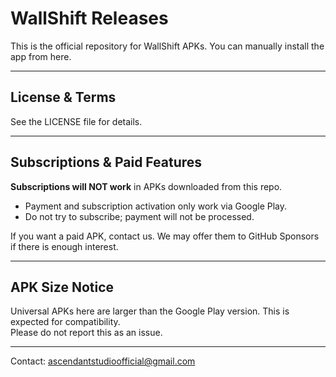 # WallShift Releases

This is the official repository for WallShift APKs. You can manually install the app from here.

---

## License & Terms

See the LICENSE file for details.

---

## Subscriptions & Paid Features

**Subscriptions will NOT work** in APKs downloaded from this repo.  
- Payment and subscription activation only work via Google Play.
- Do not try to subscribe; payment will not be processed.

If you want a paid APK, contact us. We may offer them to GitHub Sponsors if there is enough interest.

---

## APK Size Notice

Universal APKs here are larger than the Google Play version. This is expected for compatibility.  
Please do not report this as an issue.

---

Contact: ascendantstudioofficial@gmail.com
